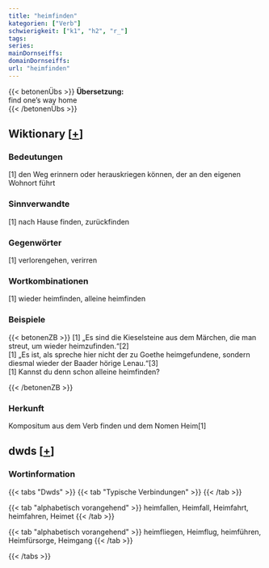 ```yaml
---
title: "heimfinden"
kategorien: ["Verb"]
schwierigkeit: ["k1", "h2", "r_"]
tags:
series:
mainDornseiffs:
domainDornseiffs:
url: "heimfinden"
---
```


{{< betonenÜbs >}}
**Übersetzung:**  
find one’s way home  
{{< /betonenÜbs >}}

## Wiktionary [[+](https://de.wiktionary.org/wiki/heimfinden)]

### Bedeutungen
[1] den Weg erinnern oder herauskriegen können, der an den eigenen Wohnort führt  

### Sinnverwandte
[1] nach Hause finden, zurückfinden  

### Gegenwörter
[1] verlorengehen, verirren  

### Wortkombinationen
[1] wieder heimfinden, alleine heimfinden  

### Beispiele
{{< betonenZB >}}
[1] „Es sind die Kieselsteine aus dem Märchen, die man streut, um wieder heimzufinden.“[2]  
[1] „Es ist, als spreche hier nicht der zu Goethe heimgefundene, sondern diesmal wieder der Baader hörige Lenau.“[3]  
[1] Kannst du denn schon alleine heimfinden?  

{{< /betonenZB >}}
### Herkunft
Kompositum aus dem Verb finden und dem Nomen Heim[1]  



## dwds [[+](https://www.dwds.de/wb/heimfinden)]

### Wortinformation
{{< tabs "Dwds" >}}
{{< tab "Typische Verbindungen" >}}
{{< /tab >}}

{{< tab "alphabetisch vorangehend" >}}
heimfallen, Heimfall, Heimfahrt, heimfahren, Heimet
{{< /tab >}}

{{< tab "alphabetisch vorangehend" >}}
heimfliegen, Heimflug, heimführen, Heimfürsorge, Heimgang
{{< /tab >}}

{{< /tabs >}}

